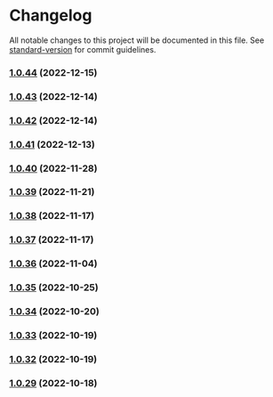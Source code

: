 # Changelog

All notable changes to this project will be documented in this file. See [standard-version](https://github.com/conventional-changelog/standard-version) for commit guidelines.

### [1.0.44](https://github.com/sei-protocol/js-core/compare/v1.0.43...v1.0.44) (2022-12-15)

### [1.0.43](https://github.com/sei-protocol/js-core/compare/v1.0.41...v1.0.43) (2022-12-14)

### [1.0.42](https://github.com/sei-protocol/js-core/compare/v1.0.41...v1.0.42) (2022-12-14)

### [1.0.41](https://github.com/sei-protocol/js-core/compare/v1.0.40...v1.0.41) (2022-12-13)

### [1.0.40](https://github.com/sei-protocol/js-core/compare/v1.0.39...v1.0.40) (2022-11-28)

### [1.0.39](https://github.com/sei-protocol/js-core/compare/v1.0.38...v1.0.39) (2022-11-21)

### [1.0.38](https://github.com/sei-protocol/js-core/compare/v1.0.37...v1.0.38) (2022-11-17)

### [1.0.37](https://github.com/sei-protocol/js-core/compare/v1.0.36...v1.0.37) (2022-11-17)

### [1.0.36](https://github.com/sei-protocol/js-core/compare/v1.0.35...v1.0.36) (2022-11-04)

### [1.0.35](https://github.com/sei-protocol/js-core/compare/v1.0.34...v1.0.35) (2022-10-25)

### [1.0.34](https://github.com/sei-protocol/js-core/compare/v1.0.33...v1.0.34) (2022-10-20)

### [1.0.33](https://github.com/sei-protocol/js-core/compare/v1.0.32...v1.0.33) (2022-10-19)

### [1.0.32](https://github.com/sei-protocol/js-core/compare/v1.0.30...v1.0.32) (2022-10-19)

### [1.0.29](https://github.com/sei-protocol/js-core/compare/v1.0.28...v1.0.29) (2022-10-18)
